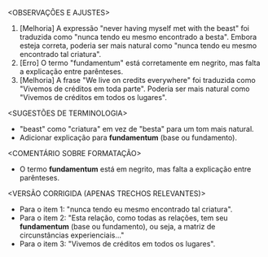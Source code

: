 <OBSERVAÇÕES E AJUSTES>
1. [Melhoria] A expressão "never having myself met with the beast" foi traduzida como "nunca tendo eu mesmo encontrado a besta". Embora esteja correta, poderia ser mais natural como "nunca tendo eu mesmo encontrado tal criatura".
2. [Erro] O termo "fundamentum" está corretamente em negrito, mas falta a explicação entre parênteses.
3. [Melhoria] A frase "We live on credits everywhere" foi traduzida como "Vivemos de créditos em toda parte". Poderia ser mais natural como "Vivemos de créditos em todos os lugares".

<SUGESTÕES DE TERMINOLOGIA>
- "beast" como "criatura" em vez de "besta" para um tom mais natural.
- Adicionar explicação para **fundamentum** (base ou fundamento).

<COMENTÁRIO SOBRE FORMATAÇÃO>
- O termo **fundamentum** está em negrito, mas falta a explicação entre parênteses.

<VERSÃO CORRIGIDA (APENAS TRECHOS RELEVANTES)>
- Para o item 1: "nunca tendo eu mesmo encontrado tal criatura".
- Para o item 2: "Esta relação, como todas as relações, tem seu **fundamentum** (base ou fundamento), ou seja, a matriz de circunstâncias experienciais..."
- Para o item 3: "Vivemos de créditos em todos os lugares".
